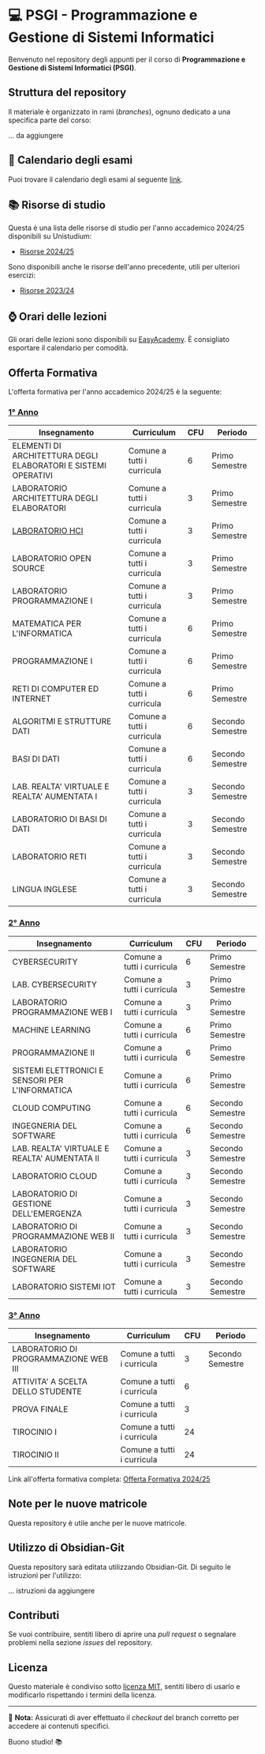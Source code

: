 # 💻 PSGI - Programmazione e Gestione di Sistemi Informatici

Benvenuto nel repository degli appunti per il corso di **Programmazione e Gestione di Sistemi Informatici (PSGI)**.

## Struttura del repository
Il materiale è organizzato in rami (*branches*), ognuno dedicato a una specifica parte del corso:

... da aggiungere

## 📆 Calendario degli esami
Puoi trovare il calendario degli esami al seguente [link](https://www.dmi.unipg.it/didattica/programmazione-gestione-sistemi-informatici/calendario-esami).

## 📚 Risorse di studio
Questa è una lista delle risorse di studio per l'anno accademico 2024/25 disponibili su Unistudium:
- [Risorse 2024/25](https://unistudium.unipg.it/unistudium/course/index.php?categoryid=4868)

Sono disponibili anche le risorse dell'anno precedente, utili per ulteriori esercizi:
- [Risorse 2023/24](https://unistudium.unipg.it/unistudium/course/index.php?categoryid=4785)

## ⌚️ Orari delle lezioni
Gli orari delle lezioni sono disponibili su [EasyAcademy](https://easyacademy.unipg.it/agendaweb/index.php?view=easycourse&_lang=it&include=corso). È consigliato esportare il calendario per comodità.

## Offerta Formativa
L'offerta formativa per l'anno accademico 2024/25 è la seguente:

### [1° Anno](https://github.com/MrTartuf0/PGSI-notes/tree/year-1)
| Insegnamento | Curriculum | CFU | Periodo |
|--------------|-------------|-----|---------|
| ELEMENTI DI ARCHITETTURA DEGLI ELABORATORI E SISTEMI OPERATIVI | Comune a tutti i curricula | 6 | Primo Semestre |
| LABORATORIO ARCHITETTURA DEGLI ELABORATORI | Comune a tutti i curricula | 3 | Primo Semestre |
| [LABORATORIO HCI](https://github.com/MrTartuf0/PGSI-notes/tree/year-1/hci) | Comune a tutti i curricula | 3 | Primo Semestre |
| LABORATORIO OPEN SOURCE | Comune a tutti i curricula | 3 | Primo Semestre |
| LABORATORIO PROGRAMMAZIONE I | Comune a tutti i curricula | 3 | Primo Semestre |
| MATEMATICA PER L'INFORMATICA | Comune a tutti i curricula | 6 | Primo Semestre |
| PROGRAMMAZIONE I | Comune a tutti i curricula | 6 | Primo Semestre |
| RETI DI COMPUTER ED INTERNET | Comune a tutti i curricula | 6 | Primo Semestre |
| ALGORITMI E STRUTTURE DATI | Comune a tutti i curricula | 6 | Secondo Semestre |
| BASI DI DATI | Comune a tutti i curricula | 6 | Secondo Semestre |
| LAB. REALTA' VIRTUALE E REALTA' AUMENTATA I | Comune a tutti i curricula | 3 | Secondo Semestre |
| LABORATORIO DI BASI DI DATI | Comune a tutti i curricula | 3 | Secondo Semestre |
| LABORATORIO RETI | Comune a tutti i curricula | 3 | Secondo Semestre |
| LINGUA INGLESE | Comune a tutti i curricula | 3 | Secondo Semestre |

### [2° Anno](https://github.com/MrTartuf0/PGSI-notes/tree/year-2)
| Insegnamento | Curriculum | CFU | Periodo |
|--------------|-------------|-----|---------|
| CYBERSECURITY | Comune a tutti i curricula | 6 | Primo Semestre |
| LAB. CYBERSECURITY | Comune a tutti i curricula | 3 | Primo Semestre |
| LABORATORIO PROGRAMMAZIONE WEB I | Comune a tutti i curricula | 3 | Primo Semestre |
| MACHINE LEARNING | Comune a tutti i curricula | 6 | Primo Semestre |
| PROGRAMMAZIONE II | Comune a tutti i curricula | 6 | Primo Semestre |
| SISTEMI ELETTRONICI E SENSORI PER L'INFORMATICA | Comune a tutti i curricula | 6 | Primo Semestre |
| CLOUD COMPUTING | Comune a tutti i curricula | 6 | Secondo Semestre |
| INGEGNERIA DEL SOFTWARE | Comune a tutti i curricula | 6 | Secondo Semestre |
| LAB. REALTA' VIRTUALE E REALTA' AUMENTATA II | Comune a tutti i curricula | 3 | Secondo Semestre |
| LABORATORIO CLOUD | Comune a tutti i curricula | 3 | Secondo Semestre |
| LABORATORIO DI GESTIONE DELL'EMERGENZA | Comune a tutti i curricula | 3 | Secondo Semestre |
| LABORATORIO DI PROGRAMMAZIONE WEB II | Comune a tutti i curricula | 3 | Secondo Semestre |
| LABORATORIO INGEGNERIA DEL SOFTWARE | Comune a tutti i curricula | 3 | Secondo Semestre |
| LABORATORIO SISTEMI IOT | Comune a tutti i curricula | 3 | Secondo Semestre |

### [3° Anno](https://github.com/MrTartuf0/PGSI-notes/tree/year-3)
| Insegnamento | Curriculum | CFU | Periodo |
|--------------|-------------|-----|---------|
| LABORATORIO DI PROGRAMMAZIONE WEB III | Comune a tutti i curricula | 3 | Secondo Semestre |
| ATTIVITA' A SCELTA DELLO STUDENTE | Comune a tutti i curricula | 6 | |
| PROVA FINALE | Comune a tutti i curricula | 3 | |
| TIROCINIO I | Comune a tutti i curricula | 24 | |
| TIROCINIO II | Comune a tutti i curricula | 24 | |

Link all'offerta formativa completa: [Offerta Formativa 2024/25](https://www.unipg.it/didattica/corsi-di-laurea-e-laurea-magistrale/archivio/offerta-formativa-2024-25?view=elenco&idcorso=1600&annoregolamento=2024&tab=INS)

## Note per le nuove matricole
Questa repository è utile anche per le nuove matricole.

## Utilizzo di Obsidian-Git
Questa repository sarà editata utilizzando Obsidian-Git. Di seguito le istruzioni per l'utilizzo:

... istruzioni da aggiungere

## Contributi
Se vuoi contribuire, sentiti libero di aprire una *pull request* o segnalare problemi nella sezione *issues* del repository.

## Licenza
Questo materiale è condiviso sotto [licenza MIT](https://github.com/MrTartuf0/PGSI-notes/blob/main/LICENSE), sentiti libero di usarlo e modificarlo rispettando i termini della licenza.

---

📌 **Nota:** Assicurati di aver effettuato il *checkout* del branch corretto per accedere ai contenuti specifici.

Buono studio! 📚
